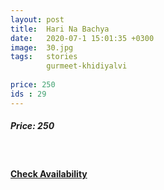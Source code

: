 ```yaml
---
layout: post
title:  Hari Na Bachya
date:   2020-07-1 15:01:35 +0300
image:  30.jpg
tags:   stories
        gurmeet-khidiyalvi
        
price: 250
ids : 29
---
```



<h5>Price: 250</h5><br>




<h4><a class="add-cart cart1" href="{{ site.baseurl }}/books#29"><b>Check Availability</b></a></h4>

<body>
 <script src="{{ site.baseurl }}/js/main.js"></script>
 </body>